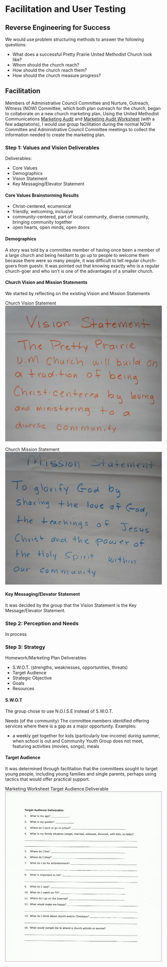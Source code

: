 # Facilitation and User Testing

## Reverse Engineering for Success
We would use problem structuring methods to answer the following questions:

* What does a successful Pretty Prairie United Methodist Church look like?
* Whom should the church reach?
* How should the church reach them?
* How should the church measure progress?

## Facilitation 

Members of Administrative Council Committee and Nurture, Outreach, Witness (NOW) Committee, which both plan outreach for the church, began to collaborate on a new church marketing plan. Using the United Methodist Communications [Marketing Audit](http://www.umcom.org/learn/market-your-church-getting-started) and [Marketing Audit Worksheet](http://s3.amazonaws.com/Website_Properties_UGC/market-your-church/documents/UMCOM_YOUR_MARKETING_PLAN_WORKSHEET.PDF) (with a few adaptations), I would use group facilitation during the normal NOW Committee and Administrative Council Committee meetings to collect the information needed to create the marketing plan. 

### Step 1: Values and Vision Deliverables

Deliverables:
* Core Values
* Demographics
* Vision Statement
* Key Messaging/Elevator Statement

#### Core Values Brainstorming Results
* Christ-centered, ecumenical
* friendly, welcoming, inclusive
* community-centered, part of local community, diverse community, bringing community together
* open hearts, open minds, open doors

#### Demographics
A story was told by a committee member of having once been a member of a large church and being hesitant to go up to people to welcome them because there were so many people, it was difficult to tell regular church-goers from guests. It was pointed out that knowing exactly who is a regular church-goer and who isn't is one of the advantages of a smaller church. 

#### Church Vision and Mission Statements
We started by reflecting on the existing Vision and Mission Statements

Church Vision Statement
![](facilitation-and-user-testing/vision-statement.jpg)

Church Mission Statement
![](facilitation-and-user-testing/mission-statement.jpg)

#### Key Messaging/Elevator Statement

It was decided by the group that the Vision Statement is the Key Message/Elevator Statement. 

### Step 2: Perception and Needs
In process

### Step 3: Strategy
Homework/Marketing Plan Deliverables
* S.W.O.T. (strengths, weaknesses, opportunities, threats)
* Target Audience
* Strategic Objective
* Goals
* Resources

#### S.W.O.T
The group chose to use N.O.I.S.E instead of S.W.O.T.

Needs (of the community)
The committee members identified offering services where there is a gap as a major opportunity. Examples:
* a weekly get together for kids (particularly low-income) during summer, when school is out and Community Youth Group does not meet, featuring activities (movies, songs), meals

#### Target Audience

It was determined through facilitation that the committees sought to target young people, including young families and single parents, perhaps using tactics that would offer practical support.

Marketing Worksheet Target Audience Deliverable
![](facilitation-and-user-testing/demographics-sheet.jpg)



